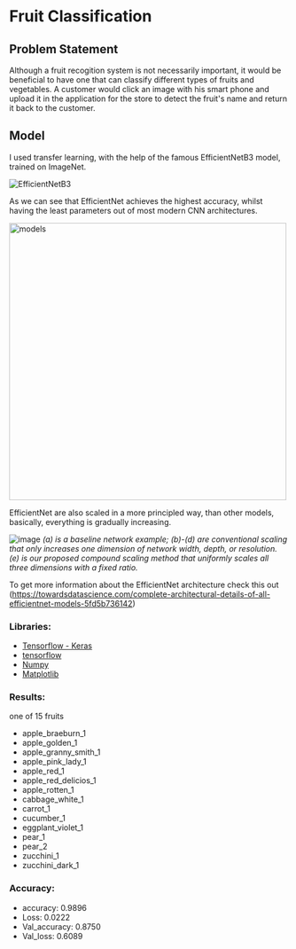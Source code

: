 # Fruit Classification

## Problem Statement
Although a fruit recogition system is not necessarily important, it would be beneficial to have one that can classify different types of fruits and vegetables. A customer would click an image with his smart phone and upload it in the application for the store to detect the fruit's name and return it back to the customer.

## Model
I used transfer learning, with the help of the famous EfficientNetB3 model, trained on ImageNet.

![EfficientNetB3](https://user-images.githubusercontent.com/62629426/221706810-2cda4cc9-2b40-45eb-b5eb-f7c518739d61.png)

As we can see that EfficientNet achieves the highest accuracy, whilst having the least parameters out of most modern CNN architectures.

<img width="500" alt="models" src="https://user-images.githubusercontent.com/62629426/221452049-30538255-0bc4-4d62-84c1-19cf5608a84d.png">

EfficientNet are also scaled in a more principled way, than other models, basically, everything is gradually increasing.

![image](https://user-images.githubusercontent.com/62629426/221708947-8fa7e019-6f04-4bfb-a79a-e3e1b93bd681.png)
*(a) is a baseline network example; (b)-(d) are conventional scaling that only increases one dimension of network width, depth, or resolution. (e) is our proposed compound scaling method that uniformly scales all three dimensions with a fixed ratio.*

To get more information about the EfficientNet architecture check this out (https://towardsdatascience.com/complete-architectural-details-of-all-efficientnet-models-5fd5b736142)

### Libraries: 
- [Tensorflow - Keras](https://www.tensorflow.org/api_docs/python/tf/keras)
- [tensorflow](https://www.tensorflow.org/)
- [Numpy](https://numpy.org/)
- [Matplotlib](https://matplotlib.org/)

### Results:
one of 15 fruits
  - apple_braeburn_1
  - apple_golden_1
  - apple_granny_smith_1
  - apple_pink_lady_1
  - apple_red_1
  - apple_red_delicios_1
  - apple_rotten_1
  - cabbage_white_1
  - carrot_1
  - cucumber_1
  - eggplant_violet_1
  - pear_1
  - pear_2
  - zucchini_1
  - zucchini_dark_1 

### Accuracy:
- accuracy: 0.9896 
- Loss: 0.0222
- Val_accuracy: 0.8750
- Val_loss: 0.6089
